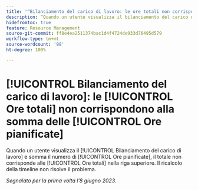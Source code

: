 ```yaml
---
title: '“Bilanciamento del carico di lavoro: le ore totali non corrispondono alla somma delle ore pianificate”'
description: “Quando un utente visualizza il bilanciamento del carico di lavoro e somma il numero di Ore pianificate, il totale non corrisponde alle Ore totali nella riga superiore. Il ricalcolo della timeline non risolve il problema”.
hidefromtoc: true
feature: Resource Management
source-git-commit: ff8e4ea2511374bac1d4f4724de933d76495d579
workflow-type: tm+mt
source-wordcount: '98'
ht-degree: 100%

---
```



# [!UICONTROL Bilanciamento del carico di lavoro]: le [!UICONTROL Ore totali] non corrispondono alla somma delle [!UICONTROL Ore pianificate]

Quando un utente visualizza il [!UICONTROL Bilanciamento del carico di lavoro] e somma il numero di [!UICONTROL Ore pianificate], il totale non corrisponde alle [!UICONTROL Ore totali] nella riga superiore. Il ricalcolo della timeline non risolve il problema.

_Segnalato per la prima volta l’8 giugno 2023._

